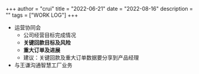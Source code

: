 +++
author = "crui"
title = "2022-06-21"
date = "2022-08-16"
description = ""
tags = ["WORK LOG"]
+++

- 运营协同会
	- 公司经营目标完成情况
	- **关键回款目标及风险**
	- **重大订单及进展**
	- 建议：关键回款及重大订单数据要分享到产品经理
- 与王谦沟通智慧工厂业务